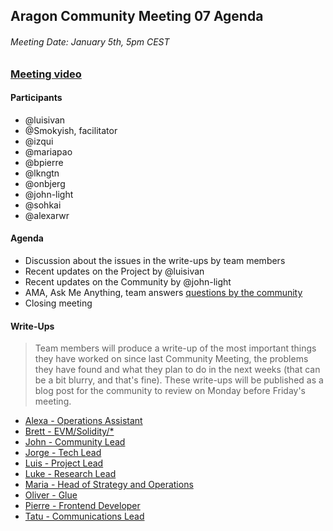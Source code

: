 ## Aragon Community Meeting 07 Agenda

###### Meeting Date: January 5th, 5pm CEST
### [Meeting video](https://www.youtube.com/c/AragonProject)

#### Participants
- @luisivan
- @Smokyish, facilitator
- @izqui
- @mariapao
- @bpierre
- @lkngtn
- @onbjerg
- @john-light
- @sohkai
- @alexarwr

#### Agenda
- Discussion about the issues in the write-ups by team members
- Recent updates on the Project by @luisivan
- Recent updates on the Community by @john-light
- AMA, Ask Me Anything, team answers [questions by the community](https://www.reddit.com/r/aragonproject/comments/7nrj68/aragon_community_meeting_07_ama_thread/)
- Closing meeting

#### Write-Ups
> Team members will produce a write-up of the most important things they have worked on since last Community Meeting, the problems they have found and what they plan to do in the next weeks (that can be a bit blurry, and that's fine). These write-ups will be published as a blog post for the community to review on Monday before Friday's meeting.

- [Alexa - Operations Assistant](../community/write-ups/cm07/alexa.md)
- [Brett - EVM/Solidity/\*](../community/write-ups/cm07/brett/)
- [John - Community Lead](../community/write-ups/cm07/light-cm07/)
- [Jorge - Tech Lead](../community/write-ups/cm07/jorge/)
- [Luis - Project Lead](../community/write-ups/cm07/luis/)
- [Luke - Research Lead](../community/write-ups/cm07/luke/)
- [Maria - Head of Strategy and Operations](../community/write-ups/cm07/maria/)
- [Oliver - Glue](../community/write-ups/cm07/oliver/)
- [Pierre - Frontend Developer](../community/write-ups/cm07/pierre/)
- [Tatu - Communications Lead](../community/write-ups/cm07/tatu.md)

